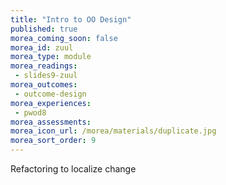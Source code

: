 ```yaml
---
title: "Intro to OO Design"
published: true
morea_coming_soon: false
morea_id: zuul
morea_type: module
morea_readings:
 - slides9-zuul
morea_outcomes:
 - outcome-design
morea_experiences:
 - pwod8
morea_assessments:
morea_icon_url: /morea/materials/duplicate.jpg
morea_sort_order: 9
---
```


Refactoring to localize change